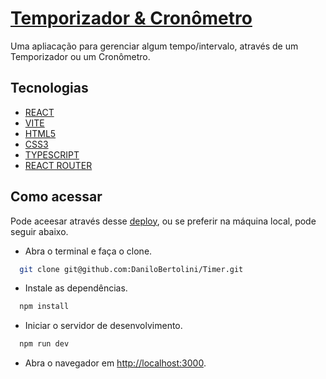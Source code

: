 # [Temporizador & Cronômetro](https://danilobertolini.github.io/Timer)

Uma apliacação para gerenciar algum tempo/intervalo, através de um Temporizador ou um Cronômetro.

## Tecnologias

- [REACT](https://react.dev/)
- [VITE](https://vitejs.dev/)
- [HTML5](https://developer.mozilla.org/en-US/docs/Web/HTML)
- [CSS3](https://developer.mozilla.org/en-US/docs/Web/CSS)
- [TYPESCRIPT](https://www.typescriptlang.org/)
- [REACT ROUTER](https://reactrouter.com/en/main)

## Como acessar
  Pode aceesar através desse [deploy](https://danilobertolini.github.io/Timer/), ou se preferir na máquina local, pode seguir abaixo.
  - Abra o terminal e faça o clone.
  ```bash
    git clone git@github.com:DaniloBertolini/Timer.git
  ```
  - Instale as dependências.
  ```bash
    npm install
  ```
  - Iniciar o servidor de desenvolvimento.
  ```bash
    npm run dev
  ```
  - Abra o navegador em [http://localhost:3000](http://localhost:3000).
